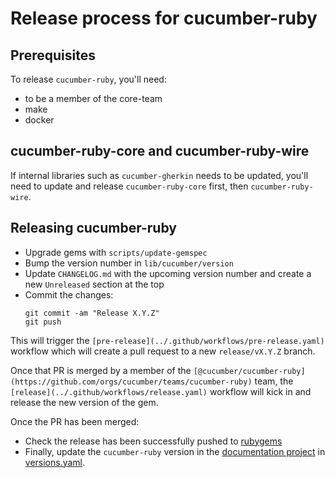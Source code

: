 # Release process for cucumber-ruby

## Prerequisites

To release `cucumber-ruby`, you'll need:

- to be a member of the core-team
- make
- docker

## cucumber-ruby-core and cucumber-ruby-wire

If internal libraries such as `cucumber-gherkin` needs to be updated, you'll
need to update and release `cucumber-ruby-core` first, then `cucumber-ruby-wire`.

## Releasing cucumber-ruby

- Upgrade gems with `scripts/update-gemspec`
- Bump the version number in `lib/cucumber/version`
- Update `CHANGELOG.md` with the upcoming version number and create a new `Unreleased` section at the top
- Commit the changes:
  ```shell
  git commit -am "Release X.Y.Z"
  git push
  ```

This will trigger the `[pre-release](../.github/workflows/pre-release.yaml)` workflow which will create a pull request to a new `release/vX.Y.Z` branch.

Once that PR is merged by a member of the `[@cucumber/cucumber-ruby](https://github.com/orgs/cucumber/teams/cucumber-ruby)` team, the `[release](../.github/workflows/release.yaml)` workflow will kick in and release the new version of the gem.

Once the PR has been merged:

- Check the release has been successfully pushed to [rubygems](https://rubygems.org/gems/cucumber)
- Finally, update the `cucumber-ruby` version in the
  [documentation project](https://cucumber.io/docs/installation/) in
  [versions.yaml](https://github.com/cucumber/docs/blob/master/data/versions.yaml).
